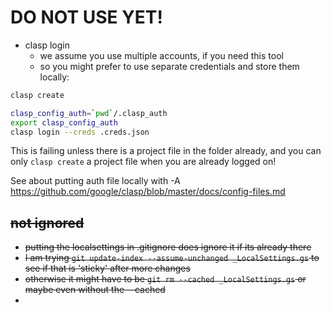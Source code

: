 # DO NOT USE YET!

* clasp login
	* we assume you use multiple accounts, if you need this tool
	* so you might prefer to use separate credentials and store them locally:

```sh
clasp create

clasp_config_auth=`pwd`/.clasp_auth
export clasp_config_auth
clasp login --creds .creds.json
```

This is failing unless there is a project file in the folder already, 
and you can only ` clasp create ` a project file when you are already logged on!


See about putting auth file locally with -A https://github.com/google/clasp/blob/master/docs/config-files.md


## ~~not ignored~~

* ~~putting the localsettings in .gitignore does ignore it if its already there~~
* ~~I am trying ` git update-index --assume-unchanged _LocalSettings.gs ` to see if that is 'sticky' after more changes~~
* ~~otherwise it might have to be ` git rm --cached _LocalSettings.gs ` or maybe even without the --cached~~
* 


